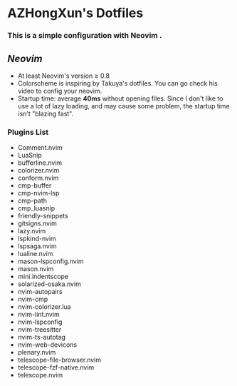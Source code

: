 # AZHongXun's Dotfiles

### This is a simple configuration with Neovim .<br />

## _Neovim_

- At least Neovim's version $\geq$ 0.8
- Colorscheme is inspiring by Takuya's dotfiles. You can go check his video to config your neovim.
- Startup time: average **40ms** without opening files. Since I don't like to use a lot of lazy loading, and may cause some problem, the startup time isn't "blazing fast".

### Plugins List

- Comment.nvim
- LuaSnip
- bufferline.nvim
- colorizer.nvim
- conform.nvim
- cmp-buffer
- cmp-nvim-lsp
- cmp-path
- cmp_luasnip
- friendly-snippets
- gitsigns.nvim
- lazy.nvim
- lspkind-nvim
- lspsaga.nvim
- lualine.nvim
- mason-lspconfig.nvim
- mason.nvim
- mini.indentscope
- solarized-osaka.nvim
- nvim-autopairs
- nvim-cmp
- nvim-colorizer.lua
- nvim-lint.nvim
- nvim-lspconfig
- nvim-treesitter
- nvim-ts-autotag
- nvim-web-devicons
- plenary.nvim
- telescope-file-browser.nvim
- telescope-fzf-native.nvim
- telescope.nvim

